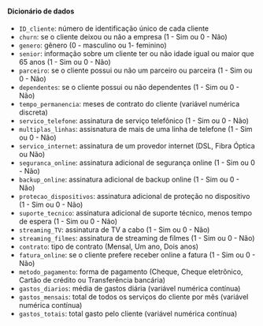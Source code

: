 #### Dicionário de dados

* `ID_cliente`: número de identificação único de cada cliente
* `churn`: se o cliente deixou ou não a empresa (1 - Sim ou 0 - Não)
* `genero`: gênero (0 - masculino ou 1- feminino) 
* `senior`: informação sobre um cliente ter ou não idade igual ou maior que 65 anos (1 - Sim ou 0 - Não)
* `parceiro`:  se o cliente possui ou não um parceiro ou parceira (1 - Sim ou 0 - Não)
* `dependentes`: se o cliente possui ou não dependentes (1 - Sim ou 0 - Não)
* `tempo_permanencia`:  meses de contrato do cliente (variável numérica discreta)
* `servico_telefone`: assinatura de serviço telefônico (1 - Sim ou 0 - Não)
* `multiplas_linhas`: assisnatura de mais de uma linha de telefone  (1 - Sim ou 0 - Não)
* `servico_internet`: assinatura de um provedor internet (DSL, Fibra Óptica ou Não)
* `seguranca_online`: assinatura adicional de segurança online (1 - Sim ou 0 - Não)
* `backup_online`: assinatura adicional de backup online (1 - Sim ou 0 - Não)
* `protecao_dispositivos`: assinatura adicional de proteção no dispositivo (1 - Sim ou 0 - Não)
* `suporte_tecnico`: assinatura adicional de suporte técnico, menos tempo de espera (1 - Sim ou 0 - Não)
* `streaming_TV`: assinatura de TV a cabo (1 - Sim ou 0 - Não)
* `streaming_filmes`: assinatura de streaming de filmes (1 - Sim ou 0 - Não)
* `contrato`: tipo de contrato (Mensal, Um ano, Dois anos)
* `fatura_online`: se o cliente prefere receber online a fatura (1 - Sim ou 0 - Não)
* `metodo_pagamento`: forma de pagamento (Cheque, Cheque eletrônico, Cartão de crédito ou Transferência bancária)
* `gastos_diarios`: média de gastos diária (variável numérica contínua)
* `gastos_mensais`: total de todos os serviços do cliente por mês (variável numérica contínua)
* `gastos_totais`: total gasto pelo cliente (variável numérica contínua)